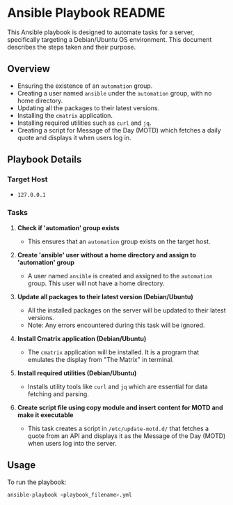 # Ansible Playbook README

This Ansible playbook is designed to automate tasks for a server, specifically targeting a Debian/Ubuntu OS environment. This document describes the steps taken and their purpose.

## Overview

- Ensuring the existence of an `automation` group.
- Creating a user named `ansible` under the `automation` group, with no home directory.
- Updating all the packages to their latest versions.
- Installing the `cmatrix` application.
- Installing required utilities such as `curl` and `jq`.
- Creating a script for Message of the Day (MOTD) which fetches a daily quote and displays it when users log in.

## Playbook Details

### Target Host

- `127.0.0.1`

### Tasks

1. **Check if 'automation' group exists**
   - This ensures that an `automation` group exists on the target host.

2. **Create 'ansible' user without a home directory and assign to 'automation' group**
   - A user named `ansible` is created and assigned to the `automation` group. This user will not have a home directory.

3. **Update all packages to their latest version (Debian/Ubuntu)**
   - All the installed packages on the server will be updated to their latest versions. 
   - Note: Any errors encountered during this task will be ignored.

4. **Install Cmatrix application (Debian/Ubuntu)**
   - The `cmatrix` application will be installed. It is a program that emulates the display from "The Matrix" in terminal.

5. **Install required utilities (Debian/Ubuntu)**
   - Installs utility tools like `curl` and `jq` which are essential for data fetching and parsing.

6. **Create script file using copy module and insert content for MOTD and make it executable**
   - This task creates a script in `/etc/update-motd.d/` that fetches a quote from an API and displays it as the Message of the Day (MOTD) when users log into the server.

## Usage

To run the playbook:

```bash
ansible-playbook <playbook_filename>.yml
